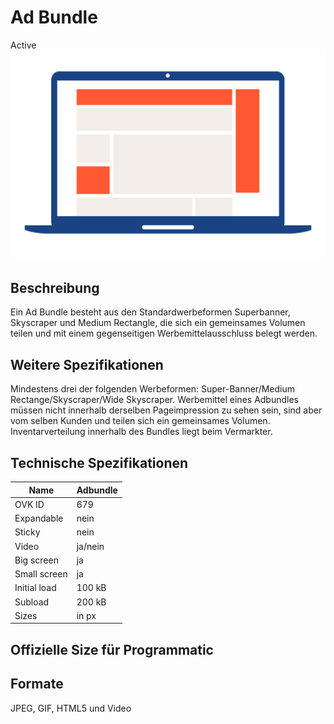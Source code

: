 # Ad Bundle
<span class="badge badge--success">Active</span>
<img alt="OVK_WF_Desktop_Adbundle" src="https://github.com/BVDW-org/ovk-docusaurus/blob/main/ovk/static/img/formats/OVK_WF_Desktop_Adbundle.png?raw=true" />


## Beschreibung
Ein Ad Bundle besteht aus den Standardwerbeformen Superbanner, Skyscraper und Medium Rectangle, die sich ein gemeinsames Volumen teilen und mit einem gegenseitigen Werbemittelausschluss belegt werden.

## Weitere Spezifikationen
Mindestens drei der folgenden Werbeformen: Super-Banner/Medium Rectange/Skyscraper/Wide Skyscraper. Werbemittel eines Adbundles müssen nicht innerhalb derselben Pageimpression zu sehen sein, sind aber vom selben Kunden und teilen sich ein gemeinsames Volumen. Inventarverteilung innerhalb des Bundles liegt beim Vermarkter.

## Technische Spezifikationen

| Name           | Adbundle  |
|----------------|-----------|
| OVK ID         | 679       |
| Expandable     | nein      |
| Sticky         | nein      |
| Video          | ja/nein   |
| Big screen     | ja        |
| Small screen   | ja        |
| Initial load   | 100 kB    |
| Subload        | 200 kB    |
| Sizes           | in px     |


## Offizielle Size für Programmatic



## Formate
JPEG, GIF, HTML5 und Video
